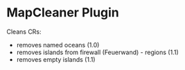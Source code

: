 # MapCleaner Plugin

Cleans CRs:

- removes named oceans (1.0)
- removes islands from firewall (Feuerwand) - regions (1.1)
- removes empty islands (1.1)